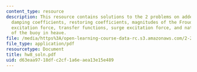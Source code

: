```yaml
---
content_type: resource
description: This resource contains solutions to the 2 problems on added mass and
  damping coefficients, restoring coefficients, magnitudes of the Froude-Krylov heave
  excitation force, transfer functions, surge excitation force, and natural frequency
  of the buoy in heave.
file: /media/https%3A/open-learning-course-data-rc.s3.amazonaws.com/2-22-design-principles-for-ocean-vehicles-13-42-spring-2005/d63eaa9718dfc2cf1a6eaea13e15e489_hw8_soln.pdf
file_type: application/pdf
resourcetype: Document
title: hw8_soln.pdf
uid: d63eaa97-18df-c2cf-1a6e-aea13e15e489
---
```

